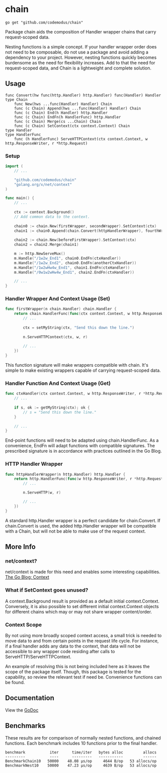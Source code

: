 # chain

    go get "github.com/codemodus/chain"

Package chain aids the composition of Handler wrapper chains that carry 
request-scoped data.

Nesting functions is a simple concept.  If your handler wrapper order does not 
need to be composable, do not use a package and avoid adding a dependency 
to your project.  However, nesting functions quickly becomes burdensome as the 
need for flexibility increases.  Add to that the need for request-scoped data, 
and Chain is a lightweight and complete solution.

## Usage

```
func Convert(hw func(http.Handler) http.Handler) func(Handler) Handler
type Chain
    func New(hws ...func(Handler) Handler) Chain
    func (c Chain) Append(hws ...func(Handler) Handler) Chain
    func (c Chain) End(h Handler) http.Handler
    func (c Chain) EndFn(h HandlerFunc) http.Handler
    func (c Chain) Merge(cs ...Chain) Chain
    func (c Chain) SetContext(ctx context.Context) Chain
type Handler
type HandlerFunc
    func (h HandlerFunc) ServeHTTPContext(ctx context.Context, w http.ResponseWriter, r *http.Request)
```

### Setup

```go
import (
    // ...

    "github.com/codemodus/chain"
    "golang.org/x/net/context"
)

func main() {
    // ...
    
    ctx := context.Background()
    // Add common data to the context.
    
    chain0 := chain.New(firstWrapper, secondWrapper).SetContext(ctx)
    chain1 := chain0.Append(chain.Convert(httpHandlerWrapper), fourthWrapper)
    
    chain2 := chain.New(beforeFirstWrapper).SetContext(ctx)
    chain2 = chain2.Merge(chain1)

    m := http.NewServeMux()
    m.Handle("/1w2w_End1", chain0.EndFn(ctxHandler))
    m.Handle("/1w2w_End2", chain0.EndFn(anotherCtxHandler))
    m.Handle("/1w2wHw4w_End1", chain1.EndFn(ctxHandler))
    m.Handle("/0w1w2wHw4w_End1", chain2.EndFn(ctxHandler))

    // ...
}
```

### Handler Wrapper And Context Usage (Set)

```go
func firstWrapper(n chain.Handler) chain.Handler {
    return chain.HandlerFunc(func(ctx context.Context, w http.ResponseWriter, r *http.Request) {
        // ...
        
        ctx = setMyString(ctx, "Send this down the line.")
    	
        n.ServeHTTPContext(ctx, w, r)
    	
        // ...
    })
}
```
This function signature will make wrappers compatible with chain.  It's simple 
to make existing wrappers capable of carrying request-scoped data.

### Handler Function And Context Usage (Get)

```go
func ctxHandler(ctx context.Context, w http.ResponseWriter, r *http.Request) {
    // ...
    
    if s, ok := getMyString(ctx); ok {
        // s = "Send this down the line."
    }
    
    // ...
}
```
End-point functions will need to be adapted using chain.HandlerFunc.  As a 
convenience, EndFn will adapt functions with compatible signatures.  The 
prescribed signature is in accordance with practices outlined in the Go Blog.

### HTTP Handler Wrapper

```go
func httpHandlerWrapper(n http.Handler) http.Handler {
    return http.HandlerFunc(func(w http.ResponseWriter, r *http.Request) {
        // ...

        n.ServeHTTP(w, r)

        // ...
    })
}
```
A standard http.Handler wrapper is a perfect candidate for chain.Convert. If 
chain.Convert is used, the added http.Handler wrapper will be compatible with 
a Chain, but will not be able to make use of the request context.

## More Info 

### net/context?

net/context is made for this need and enables some interesting capabilities.
[The Go Blog: Context](https://blog.golang.org/context)

### What if SetContext goes unused?

A context.Background result is provided as a default initial context.Context.  
Conversely, it is also possible to set different initial context.Context 
objects for different chains which may or may not share wrapper content/order.

### Context Scope

By not using more broadly scoped context access, a small trick is needed to 
move data to and from certain points in the request life cycle.  For instance, 
if a final handler adds any data to the context, that data will not be 
accessible to any wrapper code residing after calls to 
ServeHTTP/ServeHTTPContext.

An example of resolving this is not being included here as it leaves the scope 
of the package itself. Though, this package is tested for the capability, so 
review the relevant test if need be.  Convenience functions can be found.

## Documentation

View the [GoDoc](http://godoc.org/github.com/codemodus/chain)

## Benchmarks

These results are for comparison of normally nested functions, and chained 
functions.  Each benchmark includes 10 functions prior to the final handler.

    benchmark           iter      time/iter   bytes alloc         allocs
    ---------           ----      ---------   -----------         ------
    BenchmarkChain10   50000    48.08 μs/op     4644 B/op   53 allocs/op
    BenchmarkNest10    50000    47.23 μs/op     4639 B/op   53 allocs/op
